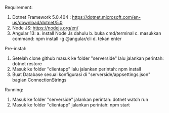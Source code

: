 Requirement:
1. Dotnet Framework 5.0.404 : https://dotnet.microsoft.com/en-us/download/dotnet/5.0
2. Node JS: https://nodejs.org/en/ 
3. Angular 13:
    a. install Node Js dahulu
    b. buka cmd/terminal
    c. masukkan command: npm install -g @angular/cli
    d. tekan enter

Pre-instal:
1. Setelah clone github masuk ke folder "serverside" lalu jalankan perintah: dotnet restore
2. Masuk ke folder "clientapp" lalu jalankan perintah: npm install
3. Buat Database sesuai konfigurasi di "serverside/appsettings.json" bagian ConnectionStrings

Running:
1. Masuk ke folder "serverside" jalankan perintah: dotnet watch run
2. Masuk ke folder "clientapp" jalankan perintah: npm start
